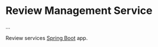 # Review Management Service
...

Review services [Spring Boot](http://projects.spring.io/spring-boot/) app.

